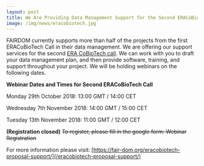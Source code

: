 ```yaml
---
layout: post
title: We Are Providing Data Management Support for the Second ERACoBioTech Call.
image: /img/news/eracobiotech.jpg
---
```


FAIRDOM currently supports more than half of the projects from the first ERACoBioTech Call in their data management. 
We are offering our support services for the second [ERA CoBioTech call](https://www.cobiotech.eu/). We can work with you to draft your data management plan, and then provide software, training, and support throughout your project. We will be holding webinars on the following dates.

**Webinar Dates and Times for Second ERACoBioTech Call**

Monday 29th October 2018: 13:00 GMT / 14:00 CET

Wednesday 7th November 2018: 14:00 GMT / 15:00 CET

Tuesday 13th November 2018: 11:00 GMT / 12:00 CET

**(Registration closed)**
~~To register, please fill in the google form: Webinar Registration~~

For more information please visit: [https://fair-dom.org/eracobiotech-proposal-support/](/eracobiotech-proposal-support/)


